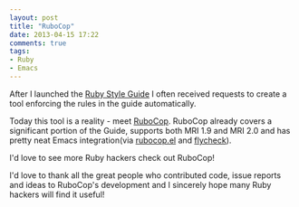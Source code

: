 ```yaml
---
layout: post
title: "RuboCop"
date: 2013-04-15 17:22
comments: true
tags:
- Ruby
- Emacs
---
```


After I launched the
[Ruby Style Guide](https://github.com/bbatsov/ruby-style-guide) I
often received requests to create a tool enforcing the rules in the guide
automatically.

Today this tool is a reality - meet
[RuboCop](https://github.com/bbatsov/rubocop). RuboCop already covers
a significant portion of the Guide, supports both MRI 1.9 and MRI 2.0
and has pretty neat Emacs integration(via
[rubocop.el](https://github.com/bbatsov/rubocop-emacs) and
[flycheck](https://github.com/lunaryorn/flycheck)).

I'd love to see more Ruby hackers check out RuboCop!

I'd love to thank all the great people who contributed code, issue
reports and ideas to RuboCop's development and I sincerely hope many
Ruby hackers will find it useful!
